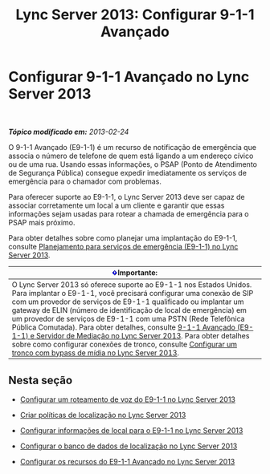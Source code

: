 ﻿---
title: 'Lync Server 2013: Configurar 9-1-1 Avançado'
TOCTitle: Configurar 9-1-1 Avançado
ms:assetid: 5967de00-c8b9-4923-86da-6ad3369a4cad
ms:mtpsurl: https://technet.microsoft.com/pt-br/library/Gg398390(v=OCS.15)
ms:contentKeyID: 49306802
ms.date: 05/19/2016
mtps_version: v=OCS.15
ms.translationtype: HT
---

# Configurar 9-1-1 Avançado no Lync Server 2013

 

_**Tópico modificado em:** 2013-02-24_

O 9-1-1 Avançado (E9-1-1) é um recurso de notificação de emergência que associa o número de telefone de quem está ligando a um endereço cívico ou de uma rua. Usando essas informações, o PSAP (Ponto de Atendimento de Segurança Pública) consegue expedir imediatamente os serviços de emergência para o chamador com problemas.

Para oferecer suporte ao E9-1-1, o Lync Server 2013 deve ser capaz de associar corretamente um local a um cliente e garantir que essas informações sejam usadas para rotear a chamada de emergência para o PSAP mais próximo.

Para obter detalhes sobre como planejar uma implantação do E9-1-1, consulte [Planejamento para serviços de emergência (E9-1-1) no Lync Server 2013](lync-server-2013-planning-for-emergency-services-e9-1-1.md).

<table>
<thead>
<tr class="header">
<th><img src="images/Gg425939.important(OCS.15).gif" title="important" alt="important" />Importante:</th>
</tr>
</thead>
<tbody>
<tr class="odd">
<td>O Lync Server 2013 só oferece suporte ao E9-1-1 nos Estados Unidos. Para implantar o E9-1-1, você precisará configurar uma conexão de SIP com um provedor de serviços de E9-1-1 qualificado ou implantar um gateway de ELIN (número de identificação de local de emergência) em um provedor de serviços de E9-1-1 com uma PSTN (Rede Telefônica Pública Comutada). Para obter detalhes, consulte <a href="lync-server-2013-enhanced-9-1-1-e9-1-1-and-mediation-server.md">9-1-1 Avançado (E9-1-1) e Servidor de Mediação no Lync Server 2013</a>. Para obter detalhes sobre como configurar conexões de tronco, consulte <a href="lync-server-2013-configure-a-trunk-with-media-bypass.md">Configurar um tronco com bypass de mídia no Lync Server 2013</a>.</td>
</tr>
</tbody>
</table>


## Nesta seção

  - [Configurar um roteamento de voz do E9-1-1 no Lync Server 2013](lync-server-2013-configure-an-e9-1-1-voice-route.md)

  - [Criar políticas de localização no Lync Server 2013](lync-server-2013-create-location-policies.md)

  - [Configurar informações de local para o E9-1-1 no Lync Server 2013](lync-server-2013-configure-site-information-for-e9-1-1.md)

  - [Configurar o banco de dados de localização no Lync Server 2013](lync-server-2013-configure-the-location-database.md)

  - [Configurar os recursos do E9-1-1 Avançado no Lync Server 2013](lync-server-2013-configure-advanced-e9-1-1-features.md)

